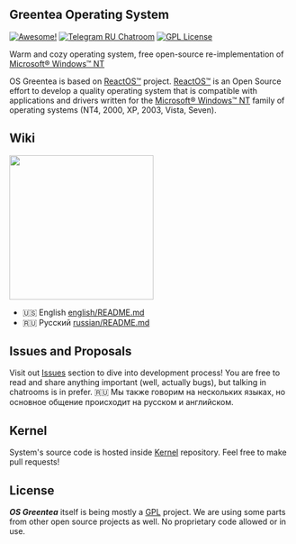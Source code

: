 ## Greentea Operating System

[![Awesome!](https://cdn.rawgit.com/sindresorhus/awesome/d7305f38d29fed78fa85652e3a63e154dd8e8829/media/badge.svg)](https://github.com/OSGreentea/Kernel)
[![Telegram RU Chatroom](https://img.shields.io/badge/Telegram-Greentea%20RU-blue.svg)](https://telegram.me/greentea_ru)
[![GPL License](https://img.shields.io/badge/License-GNU%20GPLv2-green.svg?style=flat)](https://github.com/OSGreentea/Greentea#license)

Warm and cozy operating system, free open-source re-implementation of [Microsoft® Windows™ NT](https://en.wikipedia.org/wiki/Windows_NT)

OS Greentea is based on [ReactOS™](https://en.wikipedia.org/wiki/ReactOS) project. [ReactOS™](https://en.wikipedia.org/wiki/ReactOS) is an Open Source effort to develop a quality operating system that is compatible with applications and drivers written for the [Microsoft® Windows™ NT](https://en.wikipedia.org/wiki/Windows_NT) family of operating systems (NT4, 2000, XP, 2003, Vista, Seven).

## Wiki

<img src="https://cloud.githubusercontent.com/assets/3642643/17365226/9a2ee7b2-598d-11e6-8adb-42271309c3e0.png" width="256">

* :us: English [english/README.md](english/README.md)
* :ru: Русский [russian/README.md](russian/README.md)

## Issues and Proposals

Visit out [Issues](https://github.com/OSGreentea/Greentea/issues) section to dive into development process! You are free to read and share anything important (well, actually bugs), but talking in chatrooms is in prefer. :ru: Мы также говорим на нескольких языках, но основное общение происходит на русском и английском.

## Kernel

System's source code is hosted inside [Kernel](https://github.com/GreenteaOS/Kernel) repository. Feel free to make pull requests!

## License

___OS Greentea___ itself is being mostly a [GPL](https://en.wikipedia.org/wiki/GNU_General_Public_License) project. We are using some parts from other open source projects as well. No proprietary code allowed or in use.
